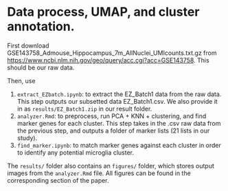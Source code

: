 #  Data process, UMAP, and cluster annotation.

First download GSE143758_Admouse_Hippocampus_7m_AllNuclei_UMIcounts.txt.gz from https://www.ncbi.nlm.nih.gov/geo/query/acc.cgi?acc=GSE143758. This should be our raw data.

Then, use 
1. `extract_EZbatch.ipynb`: to extract the EZ_Batch1 data from the raw data. This step outputs our subsetted data EZ_Batch1.csv. We also provide it in as `results/EZ_Batch1.zip` in our result folder.
2. `analyzer.Rmd`: to preprocess, run PCA + KNN + clustering, and find marker genes for each cluster. This step takes in the .csv raw data from the previous step, and outputs a folder of marker lists (21 lists in our study).
3. `find_marker.ipynb`: to match marker genes against each cluster in order to identify any potential microglia cluster. 

The  `results/` folder also contains an `figures/` folder, which stores output images from the `analyzer.Rmd` file. All figures can be found in the corresponding section of the paper.
